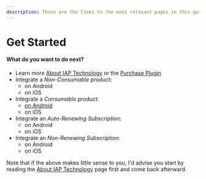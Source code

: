 ```yaml
---
description: Those are the links to the most relevant pages in this guide.
---
```


# Get Started

#### What do you want to do next?

* Learn more [About IAP Technology](introduction/generalities-about-iap-technology.md) or the [Purchase Plugin](introduction/about-the-plugin.md)
* Integrate a _Non-Consumable_ product:
  * on Android
  * on iOS
* Integrate a _Consumable_ product:
  * [on Android](android-guides/non-consumable-android.md)
  * on iOS
* Integrate an _Auto-Renewing Subscription_:
  * on Android
  * on iOS
* Integrate an _Non-Renewing Subscription_:
  * on Android
  * on iOS

 Note that if the above makes little sense to you, I'd advise you start by reading the [About IAP Technology](introduction/generalities-about-iap-technology.md) page first and come back afterward.

